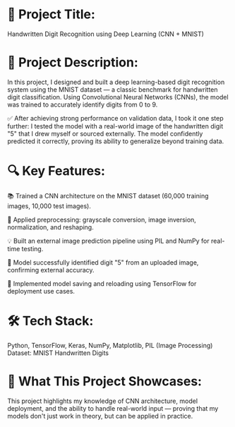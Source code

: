 # 🧠 Project Title:
Handwritten Digit Recognition using Deep Learning (CNN + MNIST)

# 🚀 Project Description:
In this project, I designed and built a deep learning-based digit recognition system using the MNIST dataset — a classic benchmark for handwritten digit classification. Using Convolutional Neural Networks (CNNs), the model was trained to accurately identify digits from 0 to 9.

✅ After achieving strong performance on validation data, I took it one step further: I tested the model with a real-world image of the handwritten digit "5" that I drew myself or sourced externally. The model confidently predicted it correctly, proving its ability to generalize beyond training data.

# 🔍 Key Features:
📚 Trained a CNN architecture on the MNIST dataset (60,000 training images, 10,000 test images).

🔄 Applied preprocessing: grayscale conversion, image inversion, normalization, and reshaping.

💡 Built an external image prediction pipeline using PIL and NumPy for real-time testing.

🧪 Model successfully identified digit "5" from an uploaded image, confirming external accuracy.

💾 Implemented model saving and reloading using TensorFlow for deployment use cases.

# 🛠 Tech Stack:
Python, TensorFlow, Keras, NumPy, Matplotlib, PIL (Image Processing)
Dataset: MNIST Handwritten Digits

# 🎯 What This Project Showcases:
This project highlights my knowledge of CNN architecture, model deployment, and the ability to handle real-world input — proving that my models don't just work in theory, but can be applied in practice.
